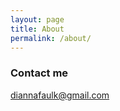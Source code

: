 ```yaml
---
layout: page
title: About
permalink: /about/
---
```


### Contact me

[diannafaulk@gmail.com](mailto:diannafaulk@gmail.com)
